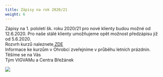 ```yaml
---
title: Zápisy na rok 2020/21
weight: 6
---
```

Zápisy na 1. pololetí šk. roku 2020/21 pro nové klienty budou možné od 12.6.2020. Pro naše stálé klienty umožňujeme opět možnost předzápisu  již od 5.6.2020.\
Rozvrh kurzů naleznete[ ZDE ](https://www.brezanek.cz/assets/1-dokumenty/rozvrh_1_pol_2020_21.pdf)\
Informace ke kurzům v Ohrobci zveřejníme v průběhu letních prázdnin.\
Těšíme se na Vás\
Tým  VIGVAMu a Centra Břežánek

![](/images/uploads/2020_2021_zapisy_1_pololeti.jpg)